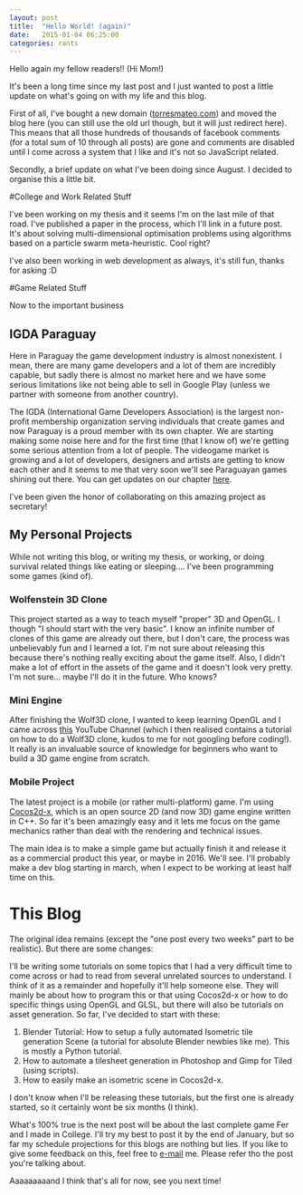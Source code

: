 ```yaml
---
layout: post
title:  "Hello World! (again)"
date:   2015-01-04 06:25:00
categories: rants
---
```


Hello again my fellow readers!! (Hi Mom!)

It's been a long time since my last post and I just wanted to post a little update on what's going on with my life and this blog.

First of all, I've bought a new domain ([torresmateo.com](torresmateo.com)) and moved the blog here (you can still use the old url though, but it will just redirect here). This means that all those hundreds of thousands of facebook comments (for a total sum of 10 through all posts) are gone and comments are disabled until I come across a system that I like and it's not so JavaScript related.

Secondly, a brief update on what I've been doing since August. I decided to organise this a little bit.

#College and Work Related Stuff

I've been working on my thesis and it seems I'm on the last mile of that road. I've published a paper in the process, which I'll link in a future post. It's about solving multi-dimensional optimisation problems using algorithms based on a particle swarm meta-heuristic. Cool right?

I've also been working in web development as always, it's still fun, thanks for asking :D

#Game Related Stuff

Now to the important business

## IGDA Paraguay

Here in Paraguay the game development industry is almost nonexistent. I mean, there are many game developers and a lot of them are incredibly capable, but sadly there is almost no market here and we have some serious limitations like not being able to sell in Google Play (unless we partner with someone from another country). 

The IGDA (International Game Developers Association) is the largest non-profit membership organization serving individuals that create games and now Paraguay is a proud member with its own chapter. We are starting making some noise here and for the first time (that I know of) we're getting some serious attention from a lot of people. The videogame market is growing and a lot of developers, designers and artists are getting to know each other and it seems to me that very soon we'll see Paraguayan games shining out there. You can get updates on our chapter [here](http://facebook.com/igdapy).

I've been given the honor of collaborating on this amazing project as secretary!

## My Personal Projects

While not writing this blog, or writing my thesis, or working, or doing survival related things like eating or sleeping.... I've been programming some games (kind of).

### Wolfenstein 3D Clone

This project started as a way to teach myself "proper" 3D and OpenGL. I though "I should start with the very basic". I know an infinite number of clones of this game are already out there, but I don't care, the process was unbelievably fun and I learned a lot. I'm not sure about releasing this because there's nothing really exciting about the game itself. Also, I didn't make a lot of effort in the assets of the game and it doesn't look very pretty. I'm not sure... maybe I'll do it in the future. Who knows?

### Mini Engine

After finishing the Wolf3D clone, I wanted to keep learning OpenGL and I came across [this](https://www.youtube.com/user/thebennybox) YouTube Channel (which I then realised contains a tutorial on how to do a Wolf3D clone, kudos to me for not googling before coding!). It really is an invaluable source of knowledge for beginners who want to build a 3D game engine from scratch.

### Mobile Project

The latest project is a mobile (or rather multi-platform) game. I'm using [Cocos2d-x](http://www.cocos2d-x.org/), which is an open source 2D (and now 3D) game engine written in C++. So far it's been amazingly easy and it lets me focus on the game mechanics rather than deal with the rendering and technical issues.

The main idea is to make a simple game but actually finish it and release it as a commercial product this year, or maybe in 2016. We'll see. I'll probably make a dev blog starting in march, when I expect to be working at least half time on this.

# This Blog

The original idea remains (except the "one post every two weeks" part to be realistic). But there are some changes:

I'll be writing some tutorials on some topics that I had a very difficult time to come across or had to read from several unrelated sources to understand. I think of it as a remainder and hopefully it'll help someone else. They will mainly be about how to program this or that using Cocos2d-x or how to do specific things using OpenGL and GLSL, but there will also be tutorials on asset generation. So far, I've decided to start with these:

1. Blender Tutorial: How to setup a fully automated Isometric tile generation Scene (a tutorial for absolute Blender newbies like me). This is mostly a Python tutorial.
2. How to automate a tilesheet generation in Photoshop and Gimp for Tiled (using scripts).
3. How to easily make an isometric scene in Cocos2d-x.

I don't know when I'll be releasing these tutorials, but the first one is already started, so it certainly wont be six months (I think).

What's 100% true is the next post will be about the last complete game Fer and I made in College. I'll try my best to post it by the end of January, but so far my schedule projections for this blogs are nothing but lies. If you like to give some feedback on this, feel free to [e-mail](mailto:torresmateo@gmail.com) me. Please refer tho the post you're talking about. 

Aaaaaaaaand I think that's all for now, see you next time!






